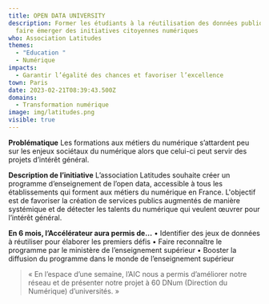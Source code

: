 ```yaml
---
title: OPEN DATA UNIVERSITY
description: Former les étudiants à la réutilisation des données publiques pour
  faire émerger des initiatives citoyennes numériques
who: Association Latitudes
themes:
  - "Education "
  - Numérique
impacts:
  - Garantir l’égalité des chances et favoriser l’excellence
town: Paris
date: 2023-02-21T08:39:43.500Z
domains:
  - Transformation numérique
image: img/latitudes.png
visible: true
---
```

**Problématique**
Les formations aux métiers du numérique s’attardent peu sur les enjeux sociétaux du numérique alors que celui-ci peut servir des projets d’intérêt général.


**Description de l’initiative**
L’association Latitudes souhaite créer un programme d’enseignement de l’open data, accessible à tous les établissements qui forment aux métiers du numérique en France. L'objectif est de favoriser la création de services publics augmentés de manière systémique et de détecter les talents du numérique qui veulent œuvrer pour l’intérêt général.


**En 6 mois, l’Accélérateur aura permis de…**
•	Identifier des jeux de données à réutiliser pour élaborer les premiers défis
•	Faire reconnaître le programme par le ministère de l’enseignement supérieur 
•	Booster la diffusion du programme dans le monde de l’enseignement supérieur


> « En l’espace d’une semaine, l’AIC nous a permis d’améliorer notre réseau et de présenter notre projet à 60 DNum (Direction du Numérique) d’universités. »